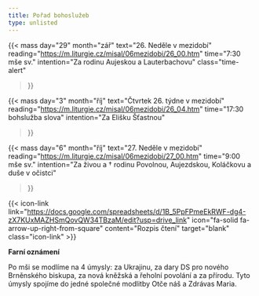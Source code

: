 ```yaml
---
title: Pořad bohoslužeb
type: unlisted
---
```


{{< mass
day="29" 
month="zář" 
text="26. Neděle v mezidobí" 
reading="https://m.liturgie.cz/misal/06mezidobi/26_00.htm"
time="7:30 mše sv." 
intention="Za rodinu Aujeskou a Lauterbachovu"
class="time-alert"
>}}

{{< mass 
day="3" 
month="říj" 
text="Čtvrtek 26. týdne v mezidobí"
reading="https://m.liturgie.cz/misal/06mezidobi/26_04.htm"
time="17:30 bohslužba slova" 
intention="Za Elišku Šťastnou" 
>}}

{{< mass
day="6" 
month="říj" 
text="27. Neděle v mezidobí" 
reading="https://m.liturgie.cz/misal/06mezidobi/27_00.htm"
time="9:00 mše sv." 
intention="Za živou a † rodinu Povolnou, Aujezdskou, Koláčkovu a duše v očistci"
>}}

{{< icon-link link="https://docs.google.com/spreadsheets/d/1B_5PpFPmeEkRWF-dg4-zX7KUxMAZHSmQovQW34TBzaM/edit?usp=drive_link" icon="fa-solid fa-arrow-up-right-from-square" content="Rozpis čtení" target="blank" class="icon-link" >}}

**Farní oznámení**

Po mši se modlíme na 4 úmysly: za Ukrajinu, za dary DS pro nového Brněnského biskupa, za nová kněžská a řeholní povolání a za přírodu. Tyto úmysly spojíme do jedné společné modlitby Otče náš a Zdrávas Maria.